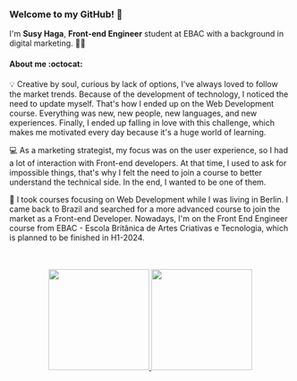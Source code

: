 <!--
**susyhaga/susyhaga** is a ✨ _special_ ✨ repository because its `README.md` (this file) appears on your GitHub profile.

Here are some ideas to get you started:

- 🔭 I’m currently working on ...
- 🌱 I’m currently learning ...
- 👯 I’m looking to collaborate on ...
- 🤔 I’m looking for help with ...
- 💬 Ask me about ...
- 📫 How to reach me: ...
- 😄 Pronouns: ...
- ⚡ Fun fact: ...
-->

### Welcome to my GitHub! :tada: 

I'm **Susy Haga**, **Front-end Engineer** student at EBAC with a background in digital marketing. :woman_student:

#### About me :octocat:

:bulb: Creative by soul, curious by lack of options, I've always loved to follow the market trends. Because of the development of technology, I noticed the need to update myself. That's how I ended up on the Web Development course. Everything was new, new people, new languages, and new experiences. Finally, I ended up falling in love with this challenge, which makes me motivated every day because it's a huge world of learning.

:computer: As a marketing strategist, my focus was on the user experience, so I had a lot of interaction with Front-end developers. At that time, I used to ask for impossible things, that's why I felt the need to join a course to better understand the technical side. In the end, I wanted to be one of them.

:rocket: I took courses focusing on Web Development while I was living in Berlin. I came back to Brazil and searched for a more advanced course to join the market as a Front-end Developer. Nowadays, I'm on the Front End Engineer course from EBAC - Escola Britânica de Artes Criativas e Tecnologia, which is planned to be finished in H1-2024. 




<div align="center">
  <br><br>
  <a href="https://github.com/susyhaga">
  <img height="180em" src="https://github-readme-stats.vercel.app/api?username=susyhaga&theme=vue-dark&show_icons=true&hide_border=true&count_private=true"/>
  <img height="180em" src="https://github-readme-stats.vercel.app/api/top-langs/?username=susyhaga&theme=vue-dark&show_icons=true&hide_border=true&layout=compact"/>
</div>

